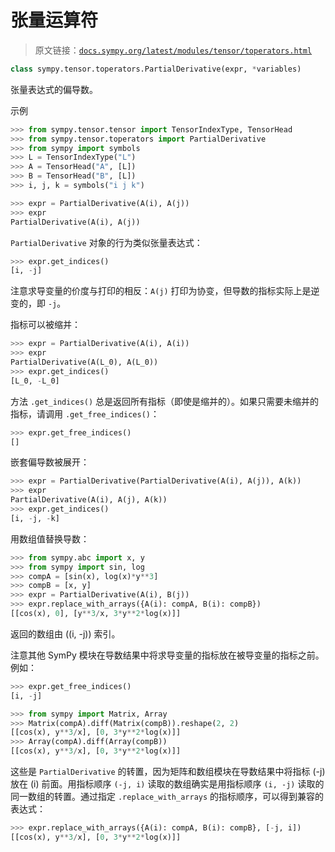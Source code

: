# 张量运算符

> 原文链接：[`docs.sympy.org/latest/modules/tensor/toperators.html`](https://docs.sympy.org/latest/modules/tensor/toperators.html)

```py
class sympy.tensor.toperators.PartialDerivative(expr, *variables)
```

张量表达式的偏导数。

示例

```py
>>> from sympy.tensor.tensor import TensorIndexType, TensorHead
>>> from sympy.tensor.toperators import PartialDerivative
>>> from sympy import symbols
>>> L = TensorIndexType("L")
>>> A = TensorHead("A", [L])
>>> B = TensorHead("B", [L])
>>> i, j, k = symbols("i j k") 
```

```py
>>> expr = PartialDerivative(A(i), A(j))
>>> expr
PartialDerivative(A(i), A(j)) 
```

`PartialDerivative` 对象的行为类似张量表达式：

```py
>>> expr.get_indices()
[i, -j] 
```

注意求导变量的价度与打印的相反：`A(j)` 打印为协变，但导数的指标实际上是逆变的，即 `-j`。

指标可以被缩并：

```py
>>> expr = PartialDerivative(A(i), A(i))
>>> expr
PartialDerivative(A(L_0), A(L_0))
>>> expr.get_indices()
[L_0, -L_0] 
```

方法 `.get_indices()` 总是返回所有指标（即使是缩并的）。如果只需要未缩并的指标，请调用 `.get_free_indices()`：

```py
>>> expr.get_free_indices()
[] 
```

嵌套偏导数被展开：

```py
>>> expr = PartialDerivative(PartialDerivative(A(i), A(j)), A(k))
>>> expr
PartialDerivative(A(i), A(j), A(k))
>>> expr.get_indices()
[i, -j, -k] 
```

用数组值替换导数：

```py
>>> from sympy.abc import x, y
>>> from sympy import sin, log
>>> compA = [sin(x), log(x)*y**3]
>>> compB = [x, y]
>>> expr = PartialDerivative(A(i), B(j))
>>> expr.replace_with_arrays({A(i): compA, B(i): compB})
[[cos(x), 0], [y**3/x, 3*y**2*log(x)]] 
```

返回的数组由 \((i, -j)\) 索引。

注意其他 SymPy 模块在导数结果中将求导变量的指标放在被导变量的指标之前。例如：

```py
>>> expr.get_free_indices()
[i, -j] 
```

```py
>>> from sympy import Matrix, Array
>>> Matrix(compA).diff(Matrix(compB)).reshape(2, 2)
[[cos(x), y**3/x], [0, 3*y**2*log(x)]]
>>> Array(compA).diff(Array(compB))
[[cos(x), y**3/x], [0, 3*y**2*log(x)]] 
```

这些是 `PartialDerivative` 的转置，因为矩阵和数组模块在导数结果中将指标 \(-j\) 放在 \(i\) 前面。用指标顺序 `(-j, i)` 读取的数组确实是用指标顺序 `(i, -j)` 读取的同一数组的转置。通过指定 `.replace_with_arrays` 的指标顺序，可以得到兼容的表达式：

```py
>>> expr.replace_with_arrays({A(i): compA, B(i): compB}, [-j, i])
[[cos(x), y**3/x], [0, 3*y**2*log(x)]] 
```
